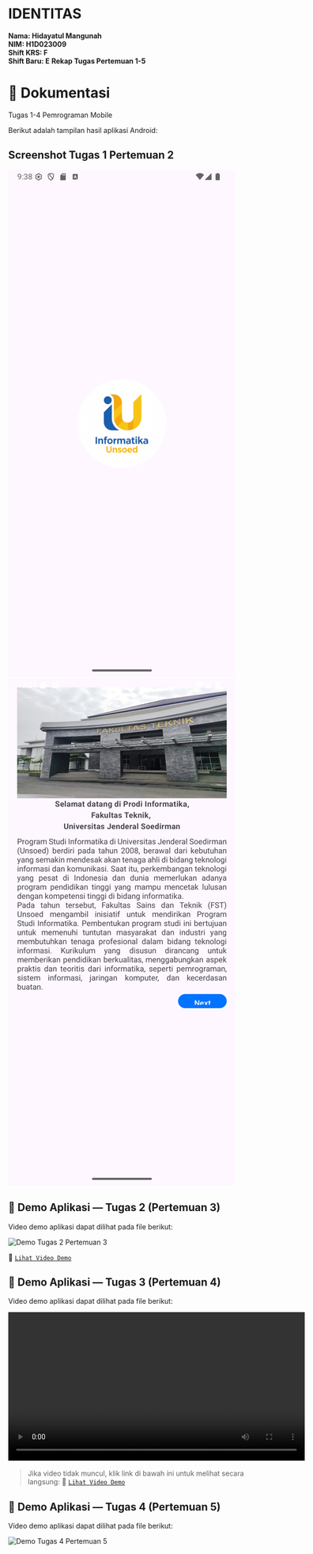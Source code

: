 # IDENTITAS

**Nama: Hidayatul Mangunah**  
**NIM: H1D023009**  
**Shift KRS: F**  
**Shift Baru: E**
**Rekap Tugas Pertemuan 1-5**

# 📸 Dokumentasi
Tugas 1-4 Pemrograman Mobile  

Berikut adalah tampilan hasil aplikasi Android:

## Screenshot Tugas 1 Pertemuan 2
![Tampilan Logo](assets/Logo%20Masuk%20Screenshot_20250928_213822.png)
![Tampilan Awal](assets/Tampilan%20Awal%20Screenshot_20250919_222142.png)



## 🎥 Demo Aplikasi — Tugas 2 (Pertemuan 3)

Video demo aplikasi dapat dilihat pada file berikut:  

![Demo Tugas 2 Pertemuan 3](assets/Demo-Tugas-2-Screen-Recording-2025-09-19-223112.gif)

🔗 [`Lihat Video Demo`](assets/Demo-Tugas-2-Screen-Recording-2025-09-19-223112.gif)



## 🎥 Demo Aplikasi — Tugas 3 (Pertemuan 4)

Video demo aplikasi dapat dilihat pada file berikut:  

<video src="assets/Demo-Tugas-3-Screen-Recording-2025-09-28-215031.mp4" controls width="600"></video>

> Jika video tidak muncul, klik link di bawah ini untuk melihat secara langsung:
> 🔗 [`Lihat Video Demo`](assets/Demo-Tugas-3-Screen-Recording-2025-09-28-215031.mp4)


## 🎥 Demo Aplikasi — Tugas 4 (Pertemuan 5)

Video demo aplikasi dapat dilihat pada file berikut:  

![Demo Tugas 4 Pertemuan 5](assets/Demo-Tugas-4.gif)
